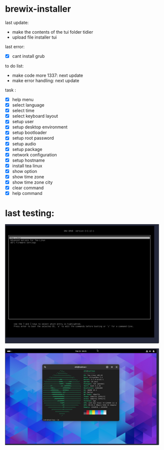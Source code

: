 # brewix-installer

last update:
- make the contents of the tui folder tidier
- upload file installer tui

last error:
- [x] cant install grub


to do list:
- make code more 1337: next update
- make error handling: next update

task :

- [x] help menu
- [x] select language
- [x] select time
- [x] select keyboard layout
- [x] setup user
- [x] setup desktop environment
- [x] setup bootloader 
- [x] setup root password
- [x] setup audio
- [x] setup package
- [x] network configuration
- [x] setup hostname
- [x] install tea linux
- [x] show option
- [x] show time zone
- [x] show time zone city
- [x] clear command
- [x] help command

# last testing:
![fakme](https://raw.githubusercontent.com/tealinuxos/brewix-installer/main/image/swappy-20240211-162101.png)

![fakme](https://raw.githubusercontent.com/tealinuxos/brewix-installer/main/image/swappy-20240211-162143.png)
